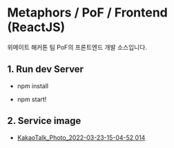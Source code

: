 # Metaphors / PoF / Frontend (ReactJS)

위메이트 해커톤 팀 PoF의 프론트엔드 개발 소스입니다.

## 1. Run dev Server

- npm install

- npm start!




## 2. Service image
- [KakaoTalk_Photo_2022-03-23-15-04-52 014](https://user-images.githubusercontent.com/71386860/159634307-f8dabbec-f563-4c53-b6a6-b4185857b5f8.jpeg)

